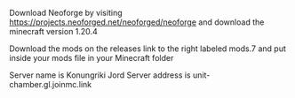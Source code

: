Download Neoforge by visiting https://projects.neoforged.net/neoforged/neoforge and download the minecraft version 1.20.4

Download the mods on the releases link to the right labeled mods.7 and put inside your mods file in your Minecraft folder

Server name is Konungriki Jord 
Server address is unit-chamber.gl.joinmc.link
